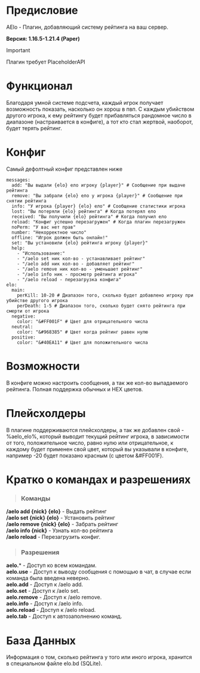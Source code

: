 # Предисловие
AElo - Плагин, добавляющий систему рейтинга на ваш сервер.

**Версия: 1.16.5-1.21.4 (Paper)**

> [!IMPORTANT]
> Плагин требует PlaceholderAPI

# Функционал
Благодаря умной системе подсчета, каждый игрок получает возможность показать, 
насколько он хорош в пвп. С каждым убийством другого игрока, к ему рейтингу будет прибавляться
рандомное число в диапазоне (настраивается в конфиге), а тот кто стал жертвой, наоборот, будет терять рейтинг.

# Конфиг
Самый дефолтный конфиг представлен ниже
```
messages:
  add: "Вы выдали {elo} ело игроку {player}" # Сообщение при выдаче рейтинга
  remove: "Вы забрали {elo} ело у игрока {player}" # Сообщение при снятии рейтинга
  info: "У игрока {player} {elo} ело" # Сообщение статистики игрока
  lost: "Вы потеряли {elo} рейтинга" # Когда потерял ело
  received: "Вы получили {elo} рейтинга" # Когда получил ело
  reload: "Конфиг успешно перезагружен" # Когда плагин перезагружен
  noPerm: "У вас нет прав"
  number: "Некорректное число"
  offline: "Игрок должен быть онлайн!"
  set: "Вы установили {elo} рейтинга игроку {player}"
  help:
    - "Использование:"
    - "/aelo set ник кол-во - устанавливает рейтинг"
    - "/aelo add ник кол-во - добавляет рейтинг"
    - "/aelo remove ник кол-во - уменьшает рейтинг"
    - "/aelo info ник - просмотр рейтинга игрока"
    - "/aelo reload - перезагрузка конфига"
elo:
  main:
    perKill: 10-20 # Диапазон того, сколько будет добавлено игроку при убийстве другого игрока
    perDeath: 1-5 # Диапазон того, сколько будет снято рейтинга при смерти от игрока
  negative:
    color: "&#FF001F" # Цвет для отрицательного числа
  neutral:
    color: "&#968385" # Цвет когда рейтинг равен нулю
  positive:
    color: "&#40EA11" # Цвет для положительного числа
```

# Возможности
В конфиге можно настроить сообщения, а так же кол-во выпадаемого рейтинга. Полная поддержка обычных и HEX цветов.

# Плейсхолдеры
В плагине поддерживаются плейсхолдеры, а так же добавлен свой - %aelo_elo%, который выводит текущий рейтинг игрока, в зависимости от того, положительное число, равно нулю или отрицательное, к каждому будет применен свой цвет, который вы указывали в конфиге, например -20 будет показано красным (с цветом &#FF001F).

# Кратко о командах и разрешениях

> ### Команды
**/aelo add {nick} {elo}** - Выдать рейтинг\
**/aelo set {nick} {elo}** - Установить рейтинг\
**/aelo remove {nick} {elo}** - Забрать рейтинг\
**/aelo info {nick}** - Узнать кол-во рейтинга\
**/aelo reload** - Перезагрузить конфиг.

> ### Разрешения
**aelo.*** - Доступ ко всем командам.\
**aelo.use** - Доступ к выводу сообщения с помощью в чат, в случае если команда была введена неверно.\
**aelo.add** - Доступ к /aelo add.\
**aelo.set** - Доступ к /aelo set.\
**aelo.remove** - Доступ к /aelo remove.\
**aelo.info** - Доступ к /aelo info.\
**aelo.reload** - Доступ к /aelo reload.\
**aelo.tab** - Доступ к автозаполнению команд.

# База Данных
Информация о том, сколько рейтинга у того или иного игрока, хранится в специальном файле elo.bd (SQLite).


